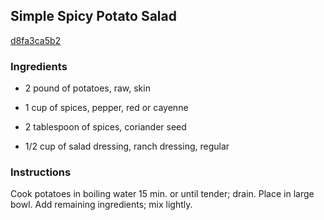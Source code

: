 ## Simple Spicy Potato Salad

[d8fa3ca5b2](http://www.kraftrecipes.com/recipes/simple-spicy-potato-salad-162429.aspx)

### Ingredients

 - 2 pound of potatoes, raw, skin

 - 1 cup of spices, pepper, red or cayenne

 - 2 tablespoon of spices, coriander seed

 - 1/2 cup of salad dressing, ranch dressing, regular

### Instructions

Cook potatoes in boiling water 15 min. or until tender; drain. Place in large bowl. Add remaining ingredients; mix lightly.